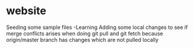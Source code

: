 # website
Seeding some sample files -Learning
Adding some local changes to see if merge conflicts arises when doing git pull and git fetch because origin/master branch has changes which are not pulled locally 
